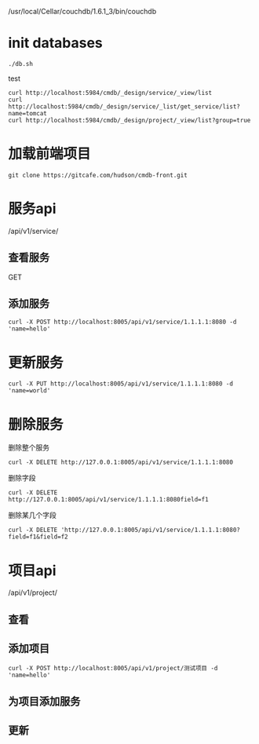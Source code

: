 /usr/local/Cellar/couchdb/1.6.1_3/bin/couchdb

# init databases
```
./db.sh
```
test
```
curl http://localhost:5984/cmdb/_design/service/_view/list
curl http://localhost:5984/cmdb/_design/service/_list/get_service/list?name=tomcat
curl http://localhost:5984/cmdb/_design/project/_view/list?group=true
```

# 加载前端项目
```
git clone https://gitcafe.com/hudson/cmdb-front.git
```

# 服务api
/api/v1/service/<service id>
## 查看服务
GET
## 添加服务
```
curl -X POST http://localhost:8005/api/v1/service/1.1.1.1:8080 -d 'name=hello'
```
# 更新服务
```
curl -X PUT http://localhost:8005/api/v1/service/1.1.1.1:8080 -d 'name=world'
```
# 删除服务
删除整个服务
```
curl -X DELETE http://127.0.0.1:8005/api/v1/service/1.1.1.1:8080
```

删除字段
```
curl -X DELETE http://127.0.0.1:8005/api/v1/service/1.1.1.1:8080field=f1
```

删除某几个字段
```
curl -X DELETE 'http://127.0.0.1:8005/api/v1/service/1.1.1.1:8080?field=f1&field=f2
```

# 项目api
/api/v1/project/<project id>

## 查看

## 添加项目
```
curl -X POST http://localhost:8005/api/v1/project/测试项目 -d 'name=hello'
```

## 为项目添加服务

## 更新

